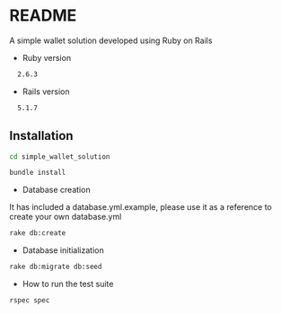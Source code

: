 # README

A simple wallet solution developed using Ruby on Rails
* Ruby version
```sh
  2.6.3
```
* Rails version
```sh
  5.1.7
```
## Installation
```sh
cd simple_wallet_solution
```

```sh
bundle install
```

* Database creation

It has included a database.yml.example, please use it as a reference to create your own database.yml
```sh
rake db:create
```
* Database initialization
```sh
rake db:migrate db:seed
```
* How to run the test suite
```sh
rspec spec
```

